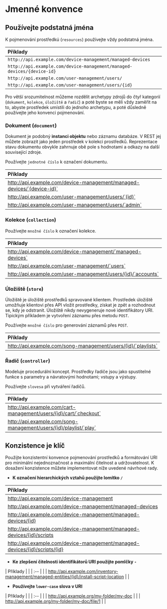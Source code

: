# Jmenné konvence

## Používejte podstatná jména

K pojmenování prostředkú (`resources`) používejte vždy podstatná jména.

| Příklady                                                               |
| :--                                                                    |
| `http://api.example.com/device-management/managed-devices `            |
| `http://api.example.com/device-management/managed-devices/{device-id}` |
| `http://api.example.com/user-management/users/`                        |
| `http://api.example.com/user-management/users/{id}`                    |

Pro větší srozumitelnost můžeme rozdělit archetypy zdrojů do čtyř kategorií (`dokument`, `kolekce`, `úložiště` a `řadič`) a poté byste se měli vždy zaměřit na to, abyste prostředek umístili do jednoho archetypu, a poté důsledně používejte jeho konvenci pojmenování. 

### Dokument (`document`)

Dokument je podobný __instanci objektu__ nebo záznamu databáze. V REST jej můžete zobrazit jako jeden prostředek v kolekci prostředků. Reprezentace stavu dokumentu obvykle zahrnuje obě pole s hodnotami a odkazy na další související zdroje.

Používejte `jednotné číslo` k označení dokumentu.

| Příklady                                                               |
| :--                                                                    |
| http://api.example.com/device-management/managed-devices/`{device-id}` |
| http://api.example.com/user-management/users/`{id}`                    |
| http://api.example.com/user-management/users/`admin`                   |

### Kolekce (`collection`)

Používejte `množné číslo` k označení kolekce.


| Příklady                                                     |
| :--                                                          |
| http://api.example.com/device-management/`managed-devices`   |
| http://api.example.com/user-management/`users`               |
| http://api.example.com/user-management/users/{id}/`accounts` |

### Úložiště (`store`)

Úložiště je úložiště prostředků spravované klientem. Prostředek úložiště umožňuje klientovi přes API vložit prostředky, získat je zpět a rozhodnout se, kdy je odstranit. Úložiště nikdy nevygeneruje nové identifikátory URI. Tipickým příkladem je vytvoření záznamu přes metodu `POST`.

Používejte `množné číslo` pro generování záznamů přes `POST`.
    
| Příklady                                                      |
| :--                                                           |
| http://api.example.com/song-management/users/{id}/`playlists` |

### Řadič (`controller`)

Modeluje procedurální koncept. Prostředky řadiče jsou jako spustitelné funkce s parametry a návratovými hodnotami; vstupy a výstupy.

Používejte `slovesa` při vytváření řadičů.

| Příklady                                                          |
| :--                                                               |
| http://api.example.com/cart-management/users/{id}/cart/`checkout` |
| http://api.example.com/song-management/users/{id}/playlist/`play` |

## Konzistence je klíč

Použijte konzistentní konvence pojmenování prostředků a formátování URI pro minimální nejednoznačnost a maximální čitelnost a udržovatelnost. K dosažení konzistence můžete implementovat níže uvedené návrhové rady.

* __K označení hierarchických vztahů použijte lomítko `/`__

| Příklady                                                                   |
| :--                                                                        |
| http://api.example.com/device-management                                   |
| http://api.example.com/device-management/managed-devices                   |
| http://api.example.com/device-management/managed-devices/{id}              |
| http://api.example.com/device-management/managed-devices/{id}/scripts      |
| http://api.example.com/device-management/managed-devices/{id}/scripts/{id} |

* __Ke zlepšení čitelnosti identifikátorů URI použijte pomlčky `-`__

| Příklady                                                                                      |         |
| :--                                                                                           |         |
| http://api.example.com/inventory-management/managed-entities/{id}/install-script-location     |         |

* __Používejte `lower-case` slova v URI__

| Příklady                                       |   |
| :--                                            |   |
| http://api.example.org/my-folder/my-doc        |   |
| http://api.example.org/my-folder/my-doc/file/1 |   |

